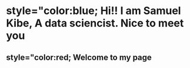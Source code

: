       
<h1> style="color:blue; Hi!! I am Samuel Kibe, A data sciencist. Nice to meet you </h1>
<H2> style="color:red; Welcome to my page </H2>
